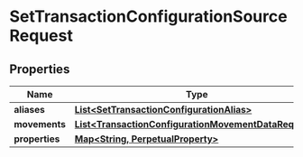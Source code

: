 

# SetTransactionConfigurationSourceRequest


## Properties

| Name | Type | Description | Notes |
|------------ | ------------- | ------------- | -------------|
|**aliases** | [**List&lt;SetTransactionConfigurationAlias&gt;**](SetTransactionConfigurationAlias.md) |  |  |
|**movements** | [**List&lt;TransactionConfigurationMovementDataRequest&gt;**](TransactionConfigurationMovementDataRequest.md) |  |  |
|**properties** | [**Map&lt;String, PerpetualProperty&gt;**](PerpetualProperty.md) |  |  [optional] |



